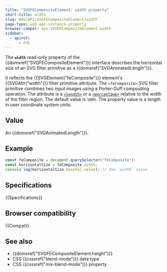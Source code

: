 ```yaml
---
title: "SVGFECompositeElement: width property"
short-title: width
slug: Web/API/SVGFECompositeElement/width
page-type: web-api-instance-property
browser-compat: api.SVGFECompositeElement.width
sidebar:
  - apiref:
      - SVG
---
```


The **`width`** read-only property of the {{domxref("SVGFECompositeElement")}} interface describes the horizontal size of an SVG filter primitive as a {{domxref("SVGAnimatedLength")}}.

It reflects the {{SVGElement("feComposite")}} element's {{SVGAttr("width")}} filter primitive attribute. The `<feComposite>` SVG filter primitive combines two input images using a Porter-Duff compositing operation. The attribute is a [`<length>`](/en-US/docs/Web/SVG/Guides/Content_type#length) or a [`<percentage>`](/en-US/docs/Web/SVG/Guides/Content_type#percentage) relative to the width of the filter region. The default value is `100%`. The property value is a length in user coordinate system units.

## Value

An {{domxref("SVGAnimatedLength")}}.

## Example

```js
const feComposite = document.querySelector("feComposite");
const horizontalSize = feComposite.width;
console.log(horizontalSize.baseVal.value); // the `width` value
```

## Specifications

{{Specifications}}

## Browser compatibility

{{Compat}}

## See also

- {{domxref("SVGFECompositeElement.height")}}
- CSS {{cssxref("blend-mode")}} data type
- CSS {{cssxref("mix-blend-mode")}} property
